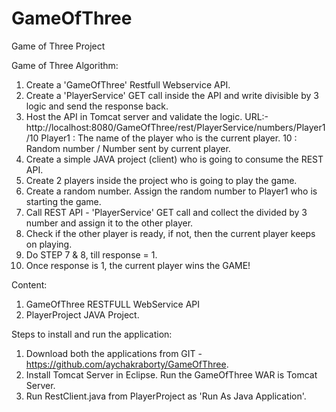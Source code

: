 # GameOfThree
Game of Three Project

Game of Three
Algorithm:
1. Create a 'GameOfThree' Restfull Webservice API.
2. Create a 'PlayerService' GET call inside the API and write divisible by 3 logic and send the response back.
3. Host the API in Tomcat server and validate the logic.
	URL:- http://localhost:8080/GameOfThree/rest/PlayerService/numbers/Player1/10
	Player1 : The name of the player who is the current player.
	10 : Random number / Number sent by current player.
4. Create a simple JAVA project (client) who is going to consume the REST API.
5. Create 2 players inside the project who is going to play the game.
6. Create a random number. Assign the random number to Player1 who is starting the game.
7.  Call REST API  - 'PlayerService' GET call and collect the divided by 3 number and assign it to the other player.
8. Check if the other player is ready, if not, then the current player keeps on playing.
9. Do STEP 7 & 8, till response = 1. 
10. Once response is 1, the current player wins the GAME!

Content:
1. GameOfThree RESTFULL WebService API
2. PlayerProject JAVA Project.

Steps to install and run the application:
1. Download both the applications from GIT - https://github.com/aychakraborty/GameOfThree.
2. Install Tomcat Server in Eclipse. Run the GameOfThree WAR is Tomcat Server.
3. Run RestClient.java from PlayerProject as 'Run As Java Application'.
